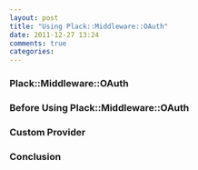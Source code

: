 ```yaml
---
layout: post
title: "Using Plack::Middleware::OAuth"
date: 2011-12-27 13:24
comments: true
categories: 
---
```


### Plack::Middleware::OAuth

### Before Using Plack::Middleware::OAuth

### Custom Provider

### Conclusion
